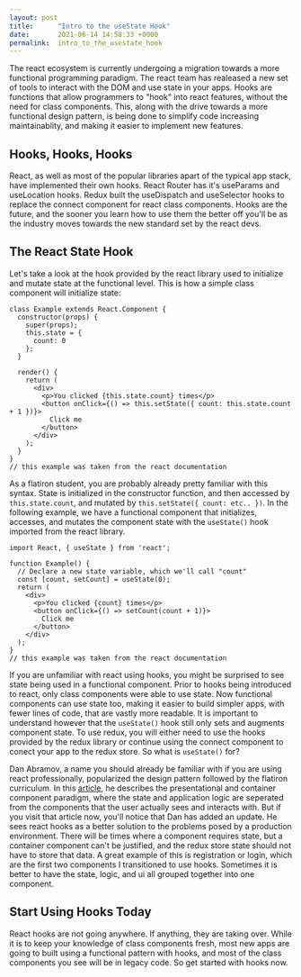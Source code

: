 ```yaml
---
layout: post
title:      "Intro to the useState Hook"
date:       2021-06-14 14:58:33 +0000
permalink:  intro_to_the_usestate_hook
---
```



The react ecosystem is currently undergoing a migration towards a more functional
programming paradigm. The react team has realeased a new set of tools to interact
with the DOM and use state in your apps. Hooks are functions that allow programmers
to "hook" into react features, without the need for class components. This, along
with the drive towards a more functional design pattern, is being done to simplify
code increasing maintainablity, and making it easier to implement new features.

## Hooks, Hooks, Hooks

React, as well as most of the popular libraries apart of the typical app stack, have
implemented their own hooks. React Router has it's useParams and useLocation hooks.
Redux built the useDispatch and useSelector hooks to replace the connect component
for react class components. Hooks are the future, and the sooner you learn how to
use them the better off you'll be as the industry moves towards the new standard
set by the react devs.

## The React State Hook

Let's take a look at the hook provided by the react library used to initialize
and mutate state at the functional level. This is how a simple class component
will initialize state:

    class Example extends React.Component {
      constructor(props) {
        super(props);
        this.state = {
          count: 0
        };
      }

      render() {
        return (
          <div>
            <p>You clicked {this.state.count} times</p>
            <button onClick={() => this.setState({ count: this.state.count + 1 })}>
              Click me
            </button>
          </div>
        );
      }
    }
    // this example was taken from the react documentation

As a flatiron student, you are probably already pretty familiar with this syntax.
State is initialized in the constructor function, and then accessed by `this.state.count`,
and mutated by `this.setState({ count: etc.. })`. In the following example, we
have a functional component that initializes, accesses, and mutates the component
state with the `useState()` hook imported from the react library.

    import React, { useState } from 'react';

    function Example() {
      // Declare a new state variable, which we'll call "count"  
      const [count, setCount] = useState(0);
      return (
        <div>
          <p>You clicked {count} times</p>
          <button onClick={() => setCount(count + 1)}>
            Click me
          </button>
        </div>
      );
    }
    // this example was taken from the react documentation

If you are unfamiliar with react using hooks, you might be surprised to see state
being used in a functional component. Prior to hooks being introduced to react,
only class components were able to use state. Now functional components can use
state too, making it easier to build simpler apps, with fewer lines of code, that
are vastly more readable. It is important to understand however that the `useState()`
hook still only sets and augments component state. To use redux, you will either
need to use the hooks provided by the redux library or continue using the connect
component to conect your app to the redux store. So what is `useState()` for?

Dan Abramov, a name you should already be familiar with if you are using react professionally,
popularized the design pattern followed by the flatiron curriculum. In this [article](https://medium.com/@dan_abramov/smart-and-dumb-components-7ca2f9a7c7d0),
he describes the presentational and container component paradigm, where the state
and application logic are seperated from the components that the user actually sees
and interacts with. But if you visit that article now, you'll notice that Dan has
added an update. He sees react hooks as a better solution to the problems posed by
a production environment. There will be times where a component requires state, but
a container component can't be justified, and the redux store state should not have
to store that data. A great example of this is registration or login, which are the
first two components I transitioned to use hooks. Sometimes it is better to have
the state, logic, and ui all grouped together into one component.

## Start Using Hooks Today

React hooks are not going anywhere. If anything, they are taking over. While it is
to keep your knowledge of class components fresh, most new apps are going to built
using a functional pattern with hooks, and most of the class components you see will
be in legacy code. So get started with hooks now.
